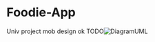 # Foodie-App
Univ project mob design
ok
TODO![DiagramUML](https://user-images.githubusercontent.com/76484497/145199727-de1e59f4-d3be-4932-8b84-fd812551e686.png)
